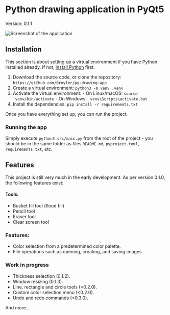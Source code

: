 ﻿# Python drawing application in PyQt5

Version: 0.1.1

![Screenshot of the application](https://i.ibb.co/gLhhVVj8/image.png)

## Installation

This section is about setting up a virtual environment if you have Python installed already. If not, [install Python](https://www.python.org/downloads/) first.

 1. Download the source code, or clone the repository: `https://github.com/Broyler/py-drawing-app`
 2. Create a virtual environment: `python3 -m venv .venv`
 3. Activate the virtual environment:
				- On Linux/macOS: `source .venv/bin/activate`
				- On Windows: `.venv\Scripts\activate.bat` 
4. Install the dependencies: `pip install -r requirements.txt`

Once you have everything set up, you can run the project.

### Running the app

Simply execute `python3 src/main.py` from the root of the project - you should be in the same folder as files `README.md`, `pyproject.toml`, `requirements.txt`, etc. 

## Features

This project is still very much in the early development. As per version 0.1.0, the following features exist:

#### Tools:
 - Bucket fill tool (flood fill)
 - Pencil tool
 - Eraser tool
 - Clear screen tool
 
 ### Features:
 
 - Color selection from a predetermined color palette.
 - File operations such as opening, creating, and saving images.

### Work in progress

 - Thickness selection (0.1.2).
 - Window resizing (0.1.3).
 - Line, rectangle and circle tools (<0.2.0).
 - Custom color selection menu (<0.2.0).
 - Undo and redo commands (<0.3.0).

And more...


